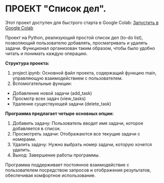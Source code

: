 # ПРОЕКТ "Список дел".
Этот проект доступен для быстрого старта в Google Colab:
[Запустить в Google Colab](https://colab.research.google.com/drive/14S2IIIDA0e2IOogmlu0UUVxtUf46JsQg#scrollTo=8t3yTxLFujtd&line=14&uniqifier=1)

Проект на Python, реализующий простой список дел (to-do list), позволяющий пользователю добавлять, просматривать и удалять задачи. Функционал организован таким образом, чтобы было удобно читать и понимать каждую операцию.

__Структура проекта:__
1. project.ipynb: Основной файл проекта, содержащий функцию main, управляющую взаимодействием с пользователем.
2. Вспомогательные функции:
- Добавление новой задачи (add_task)
- Просмотр всех задач (view_tasks)
- Удаление существующей задачи (delete_task)

__Программа предлагает четыре основных опции:__
1. Добавить задачу: Пользователь вводит имя задачи, которое добавляется в список.
2. Просмотреть задачи: Отображаются все текущие задачи с номерами.
3. Удалить задачу: Нужно выбрать номер задачи, которую хочется удалить.
4. Выход: Завершение работы программы.

Программа поддерживает постоянное взаимодействие с пользователем посредством запросов и отображения результатов, обеспечивая комфортное использование.
